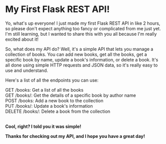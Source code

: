 # My First Flask REST API!

Yo, what's up everyone! I just made my first Flask REST API in like 2 hours, so please don't expect anything too fancy or complicated from me just yet. I'm still learning, but I wanted to share this with you all because I'm really excited about it!

So, what does my API do? Well, it's a simple API that lets you manage a collection of books. You can add new books, get all the books, get a specific book by name, update a book's information, or delete a book. It's all done using simple HTTP requests and JSON data, so it's really easy to use and understand.

Here's a list of all the endpoints you can use:

 <summary> GET /books: Get a list of all the books </summary>
 <summary> GET /books/<book_name>: Get the details of a specific book by author name</summary>
 <summary> POST /books: Add a new book to the collection</summary>
 <summary> PUT /books/<book_name>: Update a book's information</summary>
 <summary> DELETE /books/<book_name>: Delete a book from the collection</summary>
 <br>
 
**Cool, right? I told you it was simple!**


**Thanks for checking out my API, and I hope you have a great day!**
